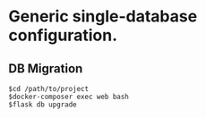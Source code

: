 # Generic single-database configuration.

## DB Migration
```
$cd /path/to/project
$docker-composer exec web bash
$flask db upgrade
```
